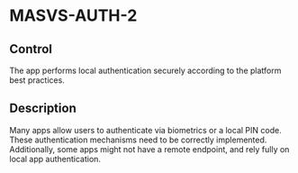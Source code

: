 # MASVS-AUTH-2

## Control

The app performs local authentication securely according to the platform best practices.

## Description

Many apps allow users to authenticate via biometrics or a local PIN code. These authentication mechanisms need to be correctly implemented. Additionally, some apps might not have a remote endpoint, and rely fully on local app authentication.
